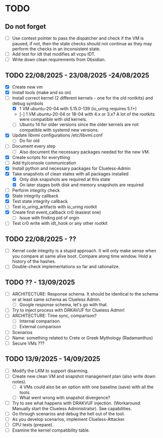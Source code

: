 # TODO

## Do not forget

- [ ] Use context pointer to pass the dispatcher and check if the VM is paused, if not, then the state checks should not continue as they may perform the checks in an inconsistent state.
- [ ] Add test for idt that modifies all vcpu IDT.
- [ ] Write down clean requirements from Obsidian.

## TODO 22/08/2025 - 23/08/2025 -24/08/2025

- [x] Create new vm
- [x] Install tools (make and so on)
- [ ] Install correct kernel (2 different kernels - one for the old rootkits) and debug symbols
  - [x] 1 VM ubuntu-20-04 with 5.15.0-139 (io_uring requires 5.1+)
  - [-] 1 VM ubuntu-20-04 or 18-04 with  4.x or 3.x? A lot of the rootkits were compatible with old kernels.
  - [ ] Ubuntu 14 for older versions since the older kernels are not compatible with systemd new versions.
- [x] Update libvmi configurations /etc/libvmi.conf
  - [ ] Do for old
- [ ] Document every step
  - [ ] Also document the necessary packages needed for the new VM.
- [x] Create scripts for everything
- [ ] Add tty/console communication
- [x] Install python and necessary packages for Clueless-Admin
- [x] Take snapshots of clean states with all packages installed
  - [x] Only disk snapshots are required at this state
  - [x] On later stages both disk and memory snapshots are required
- [ ] Perform integrity check
- [x] State integrity callback
- [x] Test state integrity callback
- [ ] Test io_uring_artifacts with io_uring rootkit
- [x] Create first event_callback cr0 (easiest one)
  - [ ] Issue with finding pid of orgin
- [ ] Test cr0 write with idt_hook or any other rootkit

## TODO 22/08/2025 - ??

- [ ] Kernel code integrity is a stupid approach. It will only make sense when you compare at same alive boot. Compare along time window. Hold a history of the hashes.
- [ ] Double-check implementations so far and rationalize.

## TODO ?? - 13/09/2025

- [ ] ARCHITECTURE: Response schema. It should be identical to the schema or at least same schema as Clueless Admin.
  - [ ] Google response schema, let's go with that.
- [ ] Try to inject process with DRKAVUF for Clueless Admin! 
- [ ] ARCHITECTURE: Time sync, comparison?
  - [ ] Internal comparison
  - [ ] External comparison
- [ ] Scenarios
- [ ] Name: something related to Crete or Greek Mythology (Radamanthus)
- [ ] Secure VMs ???

## TODO 13/9/2025 - 14/09/2025

- [ ] Modify the LKM to support disarming.
- [ ] Create new clean VM and snapshot management plan (also write down notes).
  - [ ] 4 VMs could also be an option with one baseline (save) with all the tools.
  - [ ] What went wrong with snapshot divergence?
- [ ] Try to see what happens with DRAKVUF injection. (Workaround: Manually start the Clueless Administrator). See capabilities.
- [ ] Go through scenarios and debug the hell out of the tool. 
- [ ] As you develop scenarios, implement Clueless-Attacker.
- [ ] CPU tests (prepare).
- [ ] Examine the kernel compatibility table.
